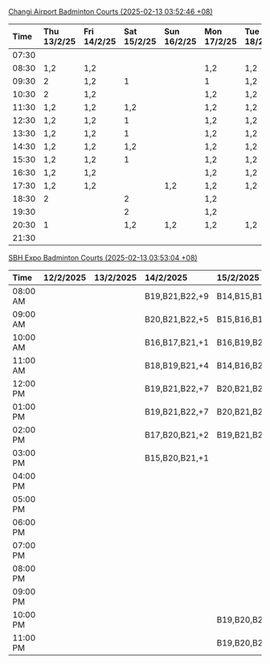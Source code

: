[Changi Airport Badminton Courts (2025-02-13 03:52:46 +08)](https://www.carc.org.sg/FacilityBooking.aspx)

| Time   | Thu 13/2/25   | Fri 14/2/25   | Sat 15/2/25   | Sun 16/2/25   | Mon 17/2/25   | Tue 18/2/25   | Wed 19/2/25   |
|:-------|:--------------|:--------------|:--------------|:--------------|:--------------|:--------------|:--------------|
| 07:30  |               |               |               |               |               |               |               |
| 08:30  | 1,2           | 1,2           |               |               | 1,2           | 1,2           | 1,2           |
| 09:30  | 2             | 1,2           | 1             |               | 1             | 1,2           | 1,2           |
| 10:30  | 2             | 1,2           |               |               | 1,2           | 1,2           | 1,2           |
| 11:30  | 1,2           | 1,2           | 1,2           |               | 1,2           | 1,2           | 1,2           |
| 12:30  | 1,2           | 1,2           | 1             |               | 1,2           | 1,2           | 2             |
| 13:30  | 1,2           | 1,2           | 1             |               | 1,2           | 1,2           | 1,2           |
| 14:30  | 1,2           | 1,2           | 1,2           |               | 1,2           | 1,2           | 1,2           |
| 15:30  | 1,2           | 1,2           | 1             |               | 1,2           | 1,2           | 1,2           |
| 16:30  | 1,2           | 1,2           |               |               | 1,2           | 1,2           | 1,2           |
| 17:30  | 1,2           | 1,2           |               | 1,2           | 1,2           | 1,2           | 1,2           |
| 18:30  | 2             |               | 2             |               | 1,2           |               | 2             |
| 19:30  |               |               | 2             |               | 1,2           |               | 1,2           |
| 20:30  | 1             |               | 1,2           | 1,2           | 1,2           | 1,2           | 1,2           |
| 21:30  |               |               |               |               |               |               |               |

[SBH Expo Badminton Courts (2025-02-13 03:53:04 +08)](https://singaporebadmintonhall.getomnify.com/widgets/O3MRKGBH359GA55KHMG1RD)

| Time     | 12/2/2025   | 13/2/2025   | 14/2/2025      | 15/2/2025      | 16/2/2025   | 17/2/2025      | 18/2/2025      |
|:---------|:------------|:------------|:---------------|:---------------|:------------|:---------------|:---------------|
| 08:00 AM |             |             | B19,B21,B22,+9 | B14,B15,B16,+3 |             | B20,B21,B22,+5 | B16            |
| 09:00 AM |             |             | B20,B21,B22,+5 | B15,B16,B17,+4 |             |                | B16,B17        |
| 10:00 AM |             |             | B16,B17,B21,+1 | B16,B19,B20,+4 |             |                | B20,B21,B22,+1 |
| 11:00 AM |             |             | B18,B19,B21,+4 | B14,B16,B20,+3 |             |                | B20,B21,B22    |
| 12:00 PM |             |             | B19,B21,B22,+7 | B20,B21,B22,+7 |             |                | B19,B21,B22,+4 |
| 01:00 PM |             |             | B19,B21,B22,+7 | B20,B21,B22,+4 |             |                | B19,B21,B22,+3 |
| 02:00 PM |             |             | B17,B20,B21,+2 | B19,B21,B22,+3 |             |                | B19,B21,B22,+2 |
| 03:00 PM |             |             | B15,B20,B21,+1 |                |             |                |                |
| 04:00 PM |             |             |                |                |             |                |                |
| 05:00 PM |             |             |                |                |             |                | B13            |
| 06:00 PM |             |             |                |                |             |                |                |
| 07:00 PM |             |             |                |                |             |                | B15            |
| 08:00 PM |             |             |                |                |             |                |                |
| 09:00 PM |             |             |                |                |             |                |                |
| 10:00 PM |             |             |                | B19,B20,B22,+6 | B17         | A10,A8,A9,+6   |                |
| 11:00 PM |             |             |                | B19,B20,B22,+6 | B17,B18,B22 | A10,A8,A9,+7   |                |
